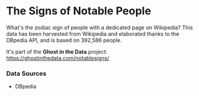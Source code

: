 The Signs of Notable People
========

What's the zodiac sign of people with a dedicated page on Wikipedia?
This data has been harvested from Wikipedia and elaborated thanks to the DBpedia API, and is based on 392,586 people.

It's part of the **Ghost in the Data** project: https://ghostinthedata.com/notablesigns/

### Data Sources

- DBpedia